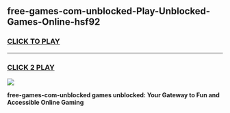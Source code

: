 
## free-games-com-unblocked-Play-Unblocked-Games-Online-hsf92
<h3>
<a href="https://premium76.site?title=free-games-com-unblocked&ref=25A">CLICK TO PLAY</a></h3>
<hr>

<h3>
<a href="https://premium76.site?title=free-games-com-unblocked&ref=25A">CLICK 2 PLAY</a>
  
</h3>

<a href="https://premium76.site?title=free-games-com-unblocked&ref=25A"><img src="https://clearcache.store/games.png"></a>


**free-games-com-unblocked games unblocked: Your Gateway to Fun and Accessible Online Gaming**
